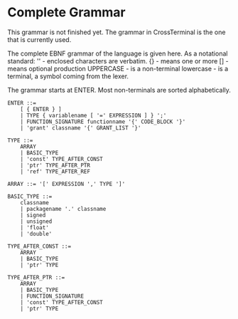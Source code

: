# Complete Grammar #

This grammar is not finished yet. The grammar in CrossTerminal is the one that is currently used.

The complete EBNF grammar of the language is given here. As a notational standard:
	''         - enclosed characters are verbatim.
	{}         - means one or more
	[]         - means optional production
	UPPERCASE  - is a non-terminal
	lowercase  - is a terminal, a symbol coming from the lexer.

The grammar starts at ENTER. Most non-terminals are sorted alphabetically.

	ENTER ::=
		[ { ENTER } ]
		| TYPE { variablename [ '=' EXPRESSION ] } ';'
		| FUNCTION_SIGNATURE functionname '{' CODE_BLOCK '}'
		| 'grant' classname '{' GRANT_LIST '}'

	TYPE ::=
		ARRAY
		| BASIC_TYPE
		| 'const' TYPE_AFTER_CONST
		| 'ptr' TYPE_AFTER_PTR
		| 'ref' TYPE_AFTER_REF

	ARRAY ::= '[' EXPRESSION ',' TYPE ']'

	BASIC_TYPE ::=
		classname
		| packagename '.' classname
		| signed
		| unsigned
		| 'float'
		| 'double'

	TYPE_AFTER_CONST ::=
		ARRAY
		| BASIC_TYPE
		| 'ptr' TYPE

	TYPE_AFTER_PTR ::=
		ARRAY
		| BASIC_TYPE
		| FUNCTION_SIGNATURE
		| 'const' TYPE_AFTER_CONST
		| 'ptr' TYPE
